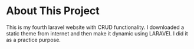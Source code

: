 # About This Project

This is my fourth laravel website with CRUD functionality. I downloaded a static theme from internet and then make it dynamic using LARAVEl. I did it as a practice purpose.
